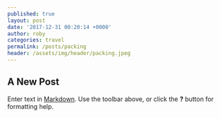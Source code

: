 ```yaml
---
published: true
layout: post
date: '2017-12-31 00:20:14 +0000'
author: roby
categories: travel
permalink: /posts/packing
header: /assets/img/header/packing.jpeg
---
```

## A New Post

Enter text in [Markdown](http://daringfireball.net/projects/markdown/). Use the toolbar above, or click the **?** button for formatting help.
